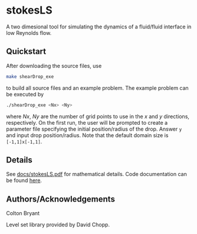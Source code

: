 # stokesLS
A two dimesional tool for simulating the dynamics of a fluid/fluid interface in low Reynolds flow. 

## Quickstart
After downloading the source files, use 
```bash
make shearDrop_exe
```
to build all source files and an example problem. The example problem can be executed by
```bash
./shearDrop_exe <Nx> <Ny>
``` 
where *Nx*, *Ny* are the number of grid points to use in the *x* and *y* directions, respectively. On the first run, the user will be prompted to create a parameter file specifying the initial position/radius of the drop. Answer `y` and input drop position/radius. Note that the default domain size is `[-1,1]x[-1,1]`.

## Details
See [docs/stokesLS.pdf](docs/stokesLS.pdf) for mathematical details. Code documentation can be found [here](https://cjbryant135.github.io/stokesLS/html/md_README.html).

## Authors/Acknowledgements
Colton Bryant

Level set library provided by David Chopp.
